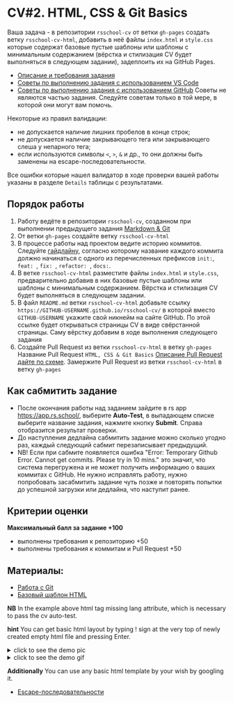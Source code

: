 # CV#2. HTML, CSS & Git Basics

Ваша задача - в репозитории `rsschool-cv` от ветки `gh-pages` создать ветку `rsschool-cv-html`, добавить в неё файлы `index.html` и `style.css` которые содержат базовые пустые шаблоны или шаблоны с минимальным содержанием (вёрстка и стилизация CV будет выполняться в следующем задании), задеплоить их на GitHub Pages.

- [Описание и требования задания](cv.md)
- [Советы по выполнению задания с использованием VS Code](cv-hints.md)
- [Советы по выполнению задания с использованием GitHub](cv-github-hints.md)
Советы не являются частью задания. Следуйте советам только в той мере, в которой они могут вам помочь.

Некоторые из правил валидации:
- не допускается наличие лишних пробелов в конце строк;
- не допускается наличие закрывающего тега или закрывающего слеша у непарного тега;
- если используются символы `<`, `>`, `&` и др., то они должны быть заменены на escape-последовательности.

Все ошибки которые нашел валидатор в ходе проверки вашей работы указаны в разделе `Details` таблицы с результатами.

## Порядок работы
1. Работу ведёте в репозитории `rsschool-cv`, созданном при выполнении предыдущего задания [Markdown & Git](git-markdown.md)
2. От ветки `gh-pages` создайте ветку `rsschool-cv-html`
3. В процессе работы над проектом ведите историю коммитов. Следуйте [гайдлайну](https://docs.rs.school/#/git-convention), согласно которому название каждого коммита должно начинаться с одного из перечисленных префиксов `init:`, `feat: `, `fix: `, `refactor: `, `docs:`.
4. В ветке `rsschool-cv-html` разместите файлы `index.html` и `style.css`, предварительно добавив в них базовые пустые шаблоны или шаблоны с минимальным содержанием.
Вёрстка и стилизация CV будет выполняться в следующем задании.
5. В файл `README.md` ветки `rsschool-cv-html` добавьте ссылку `https://GITHUB-USERNAME.github.io/rsschool-cv/` в которой вместо `GITHUB-USERNAME` укажите свой никнейм на сайте GitHub.
По этой ссылке будет открываться страницы CV в виде свёрстанной страницы.
Саму вёрстку добавим в ходе выполнения следующего задания
6. Создайте Pull Request из ветки `rsschool-cv-html` в ветку `gh-pages`
Название Pull Request `HTML, CSS & Git Basics`
[Описание Pull Request дайте по схеме](https://docs.rs.school/#/pull-request-review-process?id=Требования-к-pull-request-pr).
Замержите Pull Request из ветки `rsschool-cv-html` в ветку `gh-pages`

## Как сабмитить задание
- После окончания работы над заданием зайдите в rs app https://app.rs.school/, выберите **Auto-Test**, в выпадающем списке выберите название задания, нажмите кнопку **Submit**. Справа отобразится результат проверки.
- До наступления дедлайна сабмитить задание можно сколько угодно раз, каждый следующий сабмит перезаписывает предыдущий.
- NB! Если при сабмите появляется ошибка "Error: Temporary Github Error. Cannot get commits. Please try in 10 mins." это значит, что система перегружена и не может получить информацию о ваших коммитах с GitHub. Не нужно исправлять работу, нужно попробовать засабмитить задание чуть позже и повторять попытки до успешной загрузки или дедлайна, что наступит ранее.

## Критерии оценки
**Максимальный балл за задание +100**
- выполнены требования к репозиторию +50
- выполнены требования к коммитам и Pull Request +50

## Материалы:
- [Работа с Git](git.md)
- [Базовый шаблон HTML](https://www.w3schools.com/html/)

**NB** In the example above html tag missing lang attribute, which is necessary to pass the cv auto-test.

**hint** You can get basic html layout by typing ! sign at the very top of newly created empty html file and pressing Enter.

<details><summary>click to see the demo pic</summary>

Create an empty index.html document. Place the cursor inside the html editor content and type ! . You will get content selection dialog that looks like this:

![demo](/tasks/cv/images/html_template_basic.JPG)

</details>

<details><summary>click to see the demo gif</summary>

![demo](/tasks/cv/images/basic_html_1.gif)

</details>

**Additionally** You can use any basic html template by your wish by googling it.

- [Escape-последовательности](https://www.lexium.ru/2009/05/343/)
